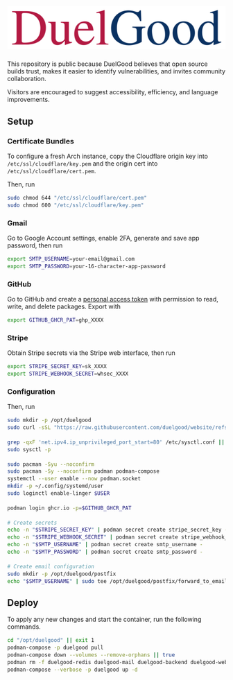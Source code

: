 # ![DuelGood Logo](web/static/logo.png)

This repository is public because DuelGood believes that open source builds trust, makes it easier to identify vulnerabilities, and invites community collaboration.

Visitors are encouraged to suggest accessibility, efficiency, and language improvements.

## Setup

### Certificate Bundles

To configure a fresh Arch instance, copy the Cloudflare
origin key into `/etc/ssl/cloudflare/key.pem` and the
origin cert into `/etc/ssl/cloudflare/cert.pem`.

Then, run

```sh
sudo chmod 644 "/etc/ssl/cloudflare/cert.pem"
sudo chmod 600 "/etc/ssl/cloudflare/key.pem"
```

### Gmail

Go to Google Account settings, enable 2FA, generate and save app password, then run

```sh
export SMTP_USERNAME=your-email@gmail.com
export SMTP_PASSWORD=your-16-character-app-password
```

### GitHub

Go to GitHub and create a [personal access token](https://docs.github.com/en/authentication/keeping-your-account-and-data-secure/managing-your-personal-access-tokens) with permission
to read, write, and delete packages. Export with

```sh
export GITHUB_GHCR_PAT=ghp_XXXX
```

### Stripe

Obtain Stripe secrets via the Stripe web interface, then run

```sh
export STRIPE_SECRET_KEY=sk_XXXX
export STRIPE_WEBHOOK_SECRET=whsec_XXXX
```

### Configuration

Then, run

```sh
sudo mkdir -p /opt/duelgood
sudo curl -sSL "https://raw.githubusercontent.com/duelgood/website/refs/heads/main/compose.yml?$(date +%s)" -o /opt/duelgood/compose.yml

grep -qxF 'net.ipv4.ip_unprivileged_port_start=80' /etc/sysctl.conf || echo 'net.ipv4.ip_unprivileged_port_start=80' | sudo tee -a /etc/sysctl.conf
sudo sysctl -p

sudo pacman -Syu --noconfirm
sudo pacman -Sy --noconfirm podman podman-compose
systemctl --user enable --now podman.socket
mkdir -p ~/.config/systemd/user
sudo loginctl enable-linger $USER

podman login ghcr.io -p=$GITHUB_GHCR_PAT

# Create secrets
echo -n "$STRIPE_SECRET_KEY" | podman secret create stripe_secret_key -
echo -n "$STRIPE_WEBHOOK_SECRET" | podman secret create stripe_webhook_secret -
echo -n "$SMTP_USERNAME" | podman secret create smtp_username -
echo -n "$SMTP_PASSWORD" | podman secret create smtp_password -

# Create email configuration
sudo mkdir -p /opt/duelgood/postfix
echo "$SMTP_USERNAME" | sudo tee /opt/duelgood/postfix/forward_to_email
```

## Deploy

To apply any new changes and start the container, run the following commands.

```sh
cd "/opt/duelgood" || exit 1
podman-compose -p duelgood pull
podman-compose down --volumes --remove-orphans || true
podman rm -f duelgood-redis duelgood-mail duelgood-backend duelgood-web 2>/dev/null || true
podman-compose --verbose -p duelgood up -d
```
